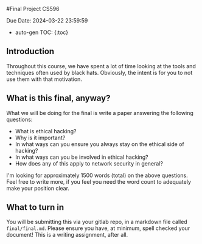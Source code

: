 #Final Project CS596

Due Date: 2024-03-22 23:59:59

* auto-gen TOC:
{:toc}

## Introduction

Throughout this course, we have spent a lot of time looking at the tools and techniques often used by black hats. Obviously, the intent is for you to not use them with that motivation.

## What is this final, anyway?

What we will be doing for the final is write a paper answering the following questions:

* What is ethical hacking?
* Why is it important?
* In what ways can you ensure you always stay on the ethical side of hacking?
* In what ways can you be involved in ethical hacking?
* How does any of this apply to network security in general?

I'm looking for approximately 1500 words (total) on the above questions. Feel free to write more, if you feel you need the word count to adequately make your position clear.

## What to turn in

You will be submitting this via your gitlab repo, in a markdown file called `final/final.md`. Please ensure you have, at minimum, spell checked your document! This is a writing assignment, after all.